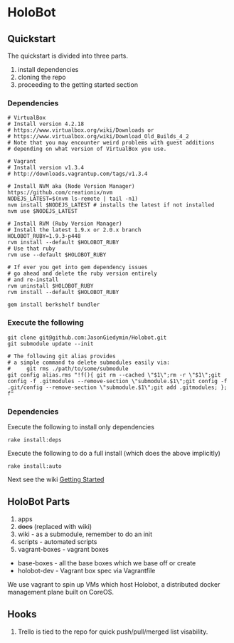 HoloBot
=======

## Quickstart

The quickstart is divided into three parts.

1. install dependencies
1. cloning the repo
1. proceeding to the getting started section

### Dependencies

    # VirtualBox
    # Install version 4.2.18
    # https://www.virtualbox.org/wiki/Downloads or
    # https://www.virtualbox.org/wiki/Download_Old_Builds_4_2
    # Note that you may encounter weird problems with guest additions
    # depending on what version of VirtualBox you use.

    # Vagrant
    # Install version v1.3.4
    # http://downloads.vagrantup.com/tags/v1.3.4

    # Install NVM aka (Node Version Manager) https://github.com/creationix/nvm
    NODEJS_LATEST=$(nvm ls-remote | tail -n1)
    nvm install $NODEJS_LATEST # installs the latest if not installed
    nvm use $NODEJS_LATEST

    # Install RVM (Ruby Version Manager)
    # Install the latest 1.9.x or 2.0.x branch
    HOLOBOT_RUBY=1.9.3-p448
    rvm install --default $HOLOBOT_RUBY
    # Use that ruby
    rvm use --default $HOLOBOT_RUBY

    # If ever you get into gem dependency issues
    # go ahead and delete the ruby version entirely
    # and re-install
    rvm uninstall $HOLOBOT_RUBY
    rvm install --default $HOLOBOT_RUBY

    gem install berkshelf bundler


### Execute the following

    git clone git@github.com:JasonGiedymin/Holobot.git
    git submodule update --init

    # The following git alias provides
    # a simple command to delete submodules easily via: 
    #     git rms ./path/to/some/submodule
    git config alias.rms "!f(){ git rm --cached \"$1\";rm -r \"$1\";git config -f .gitmodules --remove-section \"submodule.$1\";git config -f .git/config --remove-section \"submodule.$1\";git add .gitmodules; }; f"

### Dependencies

Execute the following to install only dependencies

    rake install:deps

Execute the following to do a full install (which does the above implicitly)

    rake install:auto

Next see the wiki [Getting Started](https://github.com/JasonGiedymin/Holobot/wiki/gettingstarted)


## HoloBot Parts

1. apps
1. ~~docs~~ (replaced with wiki)
1. wiki - as a submodule, remember to do an init
1. scripts - automated scripts
1. vagrant-boxes - vagrant boxes
  - base-boxes - all the base boxes which we base off or create
  - holobot-dev - Vagrant box spec via Vagrantfile

We use vagrant to spin up VMs which host Holobot, a distributed docker management plane built on CoreOS.


## Hooks

1. Trello is tied to the repo for quick push/pull/merged list visability.

